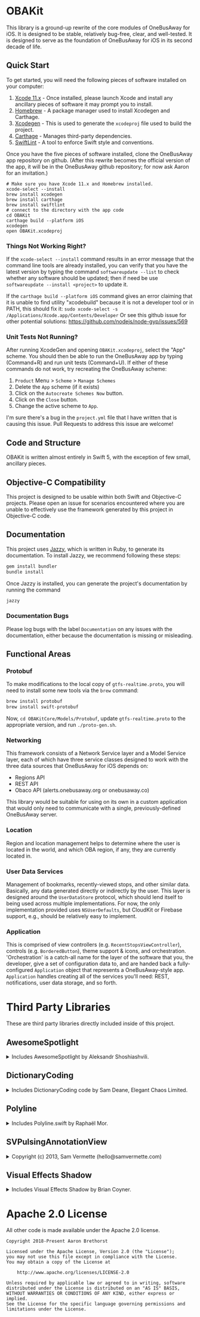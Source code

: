 # OBAKit

This library is a ground-up rewrite of the core modules of OneBusAway for iOS. It is designed to be stable, relatively bug-free, clear, and well-tested. It is designed to serve as the foundation of OneBusAway for iOS in its second decade of life.

## Quick Start

To get started, you will need the following pieces of software installed on your computer:

1. [Xcode 11.x](https://apps.apple.com/us/app/xcode/id497799835) - Once installed, please launch Xcode and install any ancillary pieces of software it may prompt you to install.
2. [Homebrew](https://brew.sh) - A package manager used to install Xcodegen and Carthage.
3. [Xcodegen](https://github.com/yonaskolb/XcodeGen) - This is used to generate the `xcodeproj` file used to build the project.
4. [Carthage](https://github.com/Carthage/Carthage) - Manages third-party dependencies.
5. [SwiftLint](https://github.com/realm/SwiftLint) - A tool to enforce Swift style and conventions.


Once you have the five pieces of software installed, clone the OneBusAway app repository on github. (After this rewrite becomes the official version of the app, it will be in the OneBusAway github repository; for now ask Aaron for an invitation.)

    # Make sure you have Xcode 11.x and Homebrew installed.
    xcode-select --install
    brew install xcodegen
    brew install carthage
    brew install swiftlint
    # connect to the directory with the app code
    cd OBAKit
    carthage build --platform iOS
    xcodegen
    open OBAKit.xcodeproj

### Things Not Working Right?

If the `xcode-select --install` command results in an error message that the command line tools are already installed, you can verify that you have the latest version by typing the command `softwareupdate --list` to check whether any software should be updated; then if need be use `softwareupdate --install <project>` to  update it.

If the `carthage build --platform iOS` command gives an error claiming that it is unable to find utility "xcodebuild" because it is not a developer tool or in PATH, this should fix it:
`sudo xcode-select -s /Applications/Xcode.app/Contents/Developer`
Or see this github issue for other potential solutions: https://github.com/nodejs/node-gyp/issues/569

### Unit Tests Not Running?

After running XcodeGen and opening `OBAKit.xcodeproj`, select the "App" scheme. You should then be able to run the OneBusAway app by typing (Command+R) and run unit tests (Command+U). If either of these commands do not work, try recreating the OneBusAway scheme:

1. `Product` Menu > `Scheme` > `Manage Schemes`
2. Delete the `App` scheme (if it exists)
3. Click on the `Autocreate Schemes Now` button.
4. Click on the `Close` button.
5. Change the active scheme to `App`.

I'm sure there's a bug in the `project.yml` file that I have written that is causing this issue. Pull Requests to address this issue are welcome!

## Code and Structure

OBAKit is written almost entirely in Swift 5, with the exception of few small, ancillary pieces.

## Objective-C Compatibility

This project is designed to be usable within both Swift and Objective-C projects. Please open an issue for scenarios encountered where you are unable to effectively use the framework generated by this project in Objective-C code.

## Documentation

This project uses [Jazzy](https://github.com/realm/jazzy), which is written in Ruby, to generate its documentation. To install Jazzy, we recommend following these steps:

```bash
gem install bundler
bundle install
```

Once Jazzy is installed, you can generate the project's documentation by running the command

```bash
jazzy
```

### Documentation Bugs

Please log bugs with the label `Documentation` on any issues with the documentation, either because the documentation is missing or misleading.

## Functional Areas

### Protobuf

To make modifications to the local copy of `gtfs-realtime.proto`, you will need to install some new tools via the `brew` command:

```bash
brew install protobuf
brew install swift-protobuf
```

Now, `cd OBAKitCore/Models/Protobuf`, update `gtfs-realtime.proto` to the appropriate version, and run `./proto-gen.sh`.

### Networking

This framework consists of a Network Service layer and a Model Service layer, each of which have three service classes designed to work with the three data sources that OneBusAway for iOS depends on:

* Regions API
* REST API
* Obaco API (alerts.onebusaway.org or onebusaway.co)

This library would be suitable for using on its own in a custom application that would only need to communicate with a single, previously-defined OneBusAway server.

### Location

Region and location management helps to determine where the user is located in the world, and which OBA region, if any, they are currently located in.

### User Data Services

Management of bookmarks, recently-viewed stops, and other similar data. Basically, any data generated directly or indirectly by the user. This layer is designed around the `UserDataStore` protocol, which should lend itself to being used across multiple implementations. For now, the only implementation provided uses `NSUserDefaults`, but CloudKit or Firebase support, e.g., should be relatively easy to implement.

### Application

This is comprised of view controllers (e.g. `RecentStopsViewController`), controls (e.g. `BorderedButton`), theme support &amp; icons, and orchestration. 'Orchestration' is a catch-all name for the layer of the software that you, the developer, give a set of configuration data to, and are handed back a fully-configured `Application` object that represents a OneBusAway-style app. `Application` handles creating all of the services you'll need: REST, notifications, user data storage, and so forth.

# Third Party Libraries

These are third party libraries directly included inside of this project.

## AwesomeSpotlight

<details>
    <summary>Includes AwesomeSpotlight by Aleksandr Shoshiashvili.</summary>

    ```
    Copyright (c) 2017 aleksandrshoshiashvili aleksandr.shoshiashvili@gmail.com

    Permission is hereby granted, free of charge, to any person obtaining a copy
    of this software and associated documentation files (the "Software"), to deal
    in the Software without restriction, including without limitation the rights
    to use, copy, modify, merge, publish, distribute, sublicense, and/or sell
    copies of the Software, and to permit persons to whom the Software is
    furnished to do so, subject to the following conditions:

    The above copyright notice and this permission notice shall be included in
    all copies or substantial portions of the Software.

    THE SOFTWARE IS PROVIDED "AS IS", WITHOUT WARRANTY OF ANY KIND, EXPRESS OR
    IMPLIED, INCLUDING BUT NOT LIMITED TO THE WARRANTIES OF MERCHANTABILITY,
    FITNESS FOR A PARTICULAR PURPOSE AND NONINFRINGEMENT. IN NO EVENT SHALL THE
    AUTHORS OR COPYRIGHT HOLDERS BE LIABLE FOR ANY CLAIM, DAMAGES OR OTHER
    LIABILITY, WHETHER IN AN ACTION OF CONTRACT, TORT OR OTHERWISE, ARISING FROM,
    OUT OF OR IN CONNECTION WITH THE SOFTWARE OR THE USE OR OTHER DEALINGS IN
    THE SOFTWARE.
    ```
</details>

## DictionaryCoding

<details>
  <summary>Includes DictionaryCoding code by Sam Deane, Elegant Chaos Limited.</summary>

  ```
  The original code is copyright (c) 2014 - 2017 Apple Inc. and the Swift project authors

  Licensed under Apache License v2.0 with Runtime Library Exception

  See https://swift.org/LICENSE.txt for license information
  See https://swift.org/CONTRIBUTORS.txt for the list of Swift project authors

  Modifications and additional code here is copyright (c) 2018 Sam Deane, and is licensed under the same terms.
  ```
</details>

## Polyline

<details>
    <summary>Includes Polyline.swift by Raphaël Mor.</summary>

    ```
    The MIT License (MIT)

    Copyright (c) 2015 Raphaël Mor

    Permission is hereby granted, free of charge, to any person obtaining a copy
    of this software and associated documentation files (the "Software"), to deal
    in the Software without restriction, including without limitation the rights
    to use, copy, modify, merge, publish, distribute, sublicense, and/or sell
    copies of the Software, and to permit persons to whom the Software is
    furnished to do so, subject to the following conditions:

    The above copyright notice and this permission notice shall be included in all
    copies or substantial portions of the Software.

    THE SOFTWARE IS PROVIDED "AS IS", WITHOUT WARRANTY OF ANY KIND, EXPRESS OR
    IMPLIED, INCLUDING BUT NOT LIMITED TO THE WARRANTIES OF MERCHANTABILITY,
    FITNESS FOR A PARTICULAR PURPOSE AND NONINFRINGEMENT. IN NO EVENT SHALL THE
    AUTHORS OR COPYRIGHT HOLDERS BE LIABLE FOR ANY CLAIM, DAMAGES OR OTHER
    LIABILITY, WHETHER IN AN ACTION OF CONTRACT, TORT OR OTHERWISE, ARISING FROM,
    OUT OF OR IN CONNECTION WITH THE SOFTWARE OR THE USE OR OTHER DEALINGS IN THE
    SOFTWARE.
    ```
</details>

## SVPulsingAnnotationView

<details>
    <summary>Copyright (c) 2013, Sam Vermette (hello@samvermette.com)</summary>

    ```
    Permission to use, copy, modify, and/or distribute this software for any purpose with or without fee is hereby
    granted, provided that the above copyright notice and this permission notice appear in all copies.

    THE SOFTWARE IS PROVIDED "AS IS" AND THE AUTHOR DISCLAIMS ALL WARRANTIES WITH REGARD TO THIS SOFTWARE INCLUDING
    ALL IMPLIED WARRANTIES OF MERCHANTABILITY AND FITNESS. IN NO EVENT SHALL THE AUTHOR BE LIABLE FOR ANY SPECIAL,
    DIRECT, INDIRECT, OR CONSEQUENTIAL DAMAGES OR ANY DAMAGES WHATSOEVER RESULTING FROM LOSS OF USE, DATA OR
    PROFITS, WHETHER IN AN ACTION OF CONTRACT, NEGLIGENCE OR OTHER TORTIOUS ACTION, ARISING OUT OF OR IN CONNECTION
    WITH THE USE OR PERFORMANCE OF THIS SOFTWARE.
    ```
</details>

## Visual Effects Shadow

<details>
    <summary>Includes Visual Effects Shadow by Brian Coyner.</summary>

    ```
    https://github.com/briancoyner/Visual-Effects-Shadow

    MIT License

    Copyright (c) 2017 Brian Coyner

    Permission is hereby granted, free of charge, to any person obtaining a copy
    of this software and associated documentation files (the "Software"), to deal
    in the Software without restriction, including without limitation the rights
    to use, copy, modify, merge, publish, distribute, sublicense, and/or sell
    copies of the Software, and to permit persons to whom the Software is
    furnished to do so, subject to the following conditions:

    The above copyright notice and this permission notice shall be included in all
    copies or substantial portions of the Software.

    THE SOFTWARE IS PROVIDED "AS IS", WITHOUT WARRANTY OF ANY KIND, EXPRESS OR
    IMPLIED, INCLUDING BUT NOT LIMITED TO THE WARRANTIES OF MERCHANTABILITY,
    FITNESS FOR A PARTICULAR PURPOSE AND NONINFRINGEMENT. IN NO EVENT SHALL THE
    AUTHORS OR COPYRIGHT HOLDERS BE LIABLE FOR ANY CLAIM, DAMAGES OR OTHER
    LIABILITY, WHETHER IN AN ACTION OF CONTRACT, TORT OR OTHERWISE, ARISING FROM,
    OUT OF OR IN CONNECTION WITH THE SOFTWARE OR THE USE OR OTHER DEALINGS IN THE
    SOFTWARE.
    ```
</details>

# Apache 2.0 License

All other code is made available under the Apache 2.0 license.

    Copyright 2018-Present Aaron Brethorst

    Licensed under the Apache License, Version 2.0 (the "License");
    you may not use this file except in compliance with the License.
    You may obtain a copy of the License at

        http://www.apache.org/licenses/LICENSE-2.0

    Unless required by applicable law or agreed to in writing, software
    distributed under the License is distributed on an "AS IS" BASIS,
    WITHOUT WARRANTIES OR CONDITIONS OF ANY KIND, either express or implied.
    See the License for the specific language governing permissions and
    limitations under the License.
